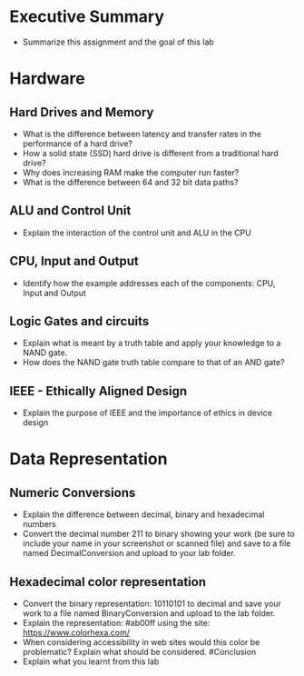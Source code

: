 # Executive Summary
* Summarize this assignment and the goal of this lab

# Hardware
## Hard Drives and Memory
* What is the difference between latency and transfer rates in the performance of a hard drive?
* How a solid state (SSD) hard drive is different from a traditional hard drive?
* Why does increasing RAM make the computer run faster?
* What is the difference between 64 and 32 bit data paths?
## ALU and Control Unit
* Explain the interaction of the control unit and ALU in the CPU
## CPU, Input and Output
* Identify how the example addresses each of the components: CPU, Input and Output
## Logic Gates and circuits
* Explain what is meant by a truth table and apply your knowledge to a NAND gate.
* How does the NAND gate truth table compare to that of an AND gate?
## IEEE - Ethically Aligned Design
* Explain the purpose of IEEE and the importance of ethics in device design
# Data Representation
## Numeric Conversions
* Explain the difference between decimal, binary and hexadecimal numbers
* Convert the decimal number 211 to binary showing your work (be sure to include your name in your screenshot or scanned file) and save to a file named DecimalConversion and upload to your lab folder.
## Hexadecimal color representation
* Convert the binary representation: 10110101 to decimal and save your work to a file named BinaryConversion and upload to the lab folder.
* Explain the representation: #ab00ff using the site: https://www.colorhexa.com/
* When considering accessibility in web sites would this color be problematic? Explain what should be considered.
#Conclusion
* Explain what you learnt from this lab
